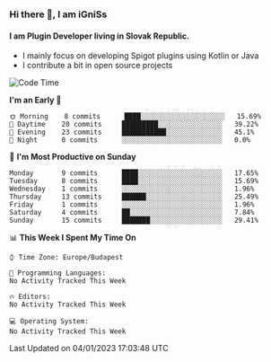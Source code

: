 ### Hi there 👋, I am iGniSs

#### I am Plugin Developer living in Slovak Republic.
- I mainly focus on developing Spigot plugins using Kotlin or Java
- I contribute a bit in open source projects

<!--START_SECTION:waka-->
![Code Time](http://img.shields.io/badge/Code%20Time-998%20hrs%2016%20mins-blue)

**I'm an Early 🐤** 

```text
🌞 Morning    8 commits      ████░░░░░░░░░░░░░░░░░░░░░   15.69% 
🌆 Daytime    20 commits     █████████░░░░░░░░░░░░░░░░   39.22% 
🌃 Evening    23 commits     ███████████░░░░░░░░░░░░░░   45.1% 
🌙 Night      0 commits      ░░░░░░░░░░░░░░░░░░░░░░░░░   0.0%

```
📅 **I'm Most Productive on Sunday** 

```text
Monday       9 commits      ████░░░░░░░░░░░░░░░░░░░░░   17.65% 
Tuesday      8 commits      ████░░░░░░░░░░░░░░░░░░░░░   15.69% 
Wednesday    1 commits      ░░░░░░░░░░░░░░░░░░░░░░░░░   1.96% 
Thursday     13 commits     ██████░░░░░░░░░░░░░░░░░░░   25.49% 
Friday       1 commits      ░░░░░░░░░░░░░░░░░░░░░░░░░   1.96% 
Saturday     4 commits      ██░░░░░░░░░░░░░░░░░░░░░░░   7.84% 
Sunday       15 commits     ███████░░░░░░░░░░░░░░░░░░   29.41%

```


📊 **This Week I Spent My Time On** 

```text
⌚︎ Time Zone: Europe/Budapest

💬 Programming Languages: 
No Activity Tracked This Week

🔥 Editors: 
No Activity Tracked This Week

💻 Operating System: 
No Activity Tracked This Week

```


 Last Updated on 04/01/2023 17:03:48 UTC
<!--END_SECTION:waka-->